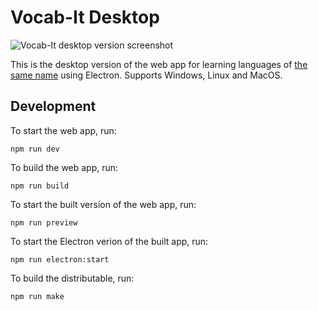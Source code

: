# Vocab-It Desktop

![Vocab-It desktop version screenshot](https://i.ibb.co/S2PtZ4q/2025-04-10-135448.jpg "Vocab-It desktop version screenshot")

This is the desktop version of the web app for learning languages of [the same name](https://github.com/savvy-itch/vocab-it) using Electron. Supports Windows, Linux and MacOS.

## Development

To start the web app, run:

```
npm run dev
```

To build the web app, run:

```
npm run build
```

To start the built version of the web app, run:

```
npm run preview
```

To start the Electron verion of the built app, run:

```
npm run electron:start
```

To build the distributable, run:

```
npm run make
```
